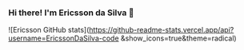 ### Hi there! I'm Ericsson da Silva 👋

![Ericsson GitHub stats](https://github-readme-stats.vercel.app/api?username=EricssonDaSilva-code
&show_icons=true&theme=radical)
